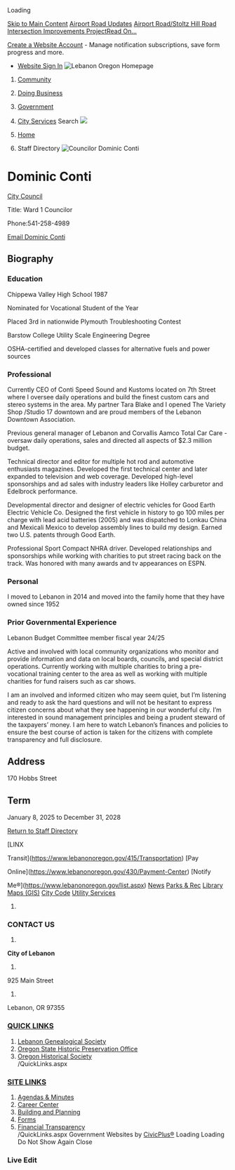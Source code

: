 

Loading

  [Skip to Main Content](https://www.lebanonoregon.gov/directory.aspx?eid=56/)   [Airport Road Updates](https://www.lebanonoregon.gov/AlertCenter.aspx)   [Airport Road/Stoltz Hill Road Intersection Improvements ProjectRead On...](https://www.lebanonoregon.gov/625/Airport-RoadStoltz-Hill-Road-Intersectio)  

 [Create a Website Account](https://www.lebanonoregon.gov/MyAccount/ProfileCreate)  - Manage notification subscriptions, save form progress and more.    

 *  [Website Sign In](https://www.lebanonoregon.gov/MyAccount) 
  ![Lebanon Oregon Homepage](images/6b0add3b1b0aa3a4e9e629ea40f4f4293a2e300d41b0444a7f9affe61e5f1789.png)  

 1.  [Community](https://www.lebanonoregon.gov/31/Community) 
 1.  [Doing Business](https://www.lebanonoregon.gov/35/Doing-Business) 
 1.  [Government](https://www.lebanonoregon.gov/27/Government) 
 1.  [City Services](https://www.lebanonoregon.gov/9/City-Services) 
 Search  ![](images/abd1a214ef9e09f031859f0a0e192fe5652fe5cc8bad546281d54f46a364a150.jpg)  

 1.  [Home](https://www.lebanonoregon.gov/) 
 1. Staff Directory
  ![Councilor Dominic Conti](images/445d0972a68b566b40629972d100c1bedc767059b9b1d8bed20f63842cab10ce.jpg)  

# Dominic Conti

   [City Council](https://www.lebanonoregon.gov/Directory.aspx?DID=36) 

Title: Ward 1 Councilor

Phone:541-258-4989

 [Email Dominic Conti](mailto:dominic.conti@lebanonoregon.gov)  

## Biography

### Education

Chippewa Valley High School 1987  

Nominated for Vocational Student of the Year

Placed 3rd in nationwide Plymouth Troubleshooting Contest

Barstow College Utility Scale Engineering Degree

OSHA-certified and developed classes for alternative fuels and power sources

### Professional

Currently CEO of Conti Speed Sound and Kustoms  located on 7th Street  where I oversee daily operations and build the finest custom cars and stereo systems in the area. My partner Tara Blake and I opened The Variety Shop /Studio 17 downtown and are proud members of the Lebanon Downtown Association.

Previous general manager of Lebanon and Corvallis Aamco Total Car Care - oversaw daily operations, sales and directed all aspects of $2.3 million budget.

Technical director and editor for multiple hot rod and automotive enthusiasts magazines. Developed the first technical center and later expanded to television and web coverage. Developed high-level sponsorships and ad sales with industry leaders like Holley carburetor and Edelbrock performance. 

Developmental director and designer of electric vehicles for Good Earth Electric Vehicle Co. Designed the first vehicle in history to go 100 miles per charge with lead acid batteries (2005) and was dispatched to Lonkau China and Mexicali Mexico to develop assembly lines to build my design. Earned two U.S. patents through Good Earth. 

Professional Sport Compact NHRA driver. Developed relationships and sponsorships while working with charities to put street racing back on the track. Was honored with many awards and tv appearances on ESPN. 

### Personal

I moved to Lebanon in 2014 and moved into the family home that they have owned since 1952 

### Prior Governmental Experience

Lebanon Budget Committee member fiscal year 24/25

Active and involved with local community organizations who monitor and provide information and data on local boards, councils, and special district operations. Currently working with multiple charities to bring a pre- vocational training center to the area as well as working with multiple charities for fund raisers such as car shows.

I am an involved and informed citizen who may seem quiet, but I’m listening and ready to ask the hard questions and will not be hesitant to express citizen concerns about what they see happening in our wonderful city. I’m interested in sound management principles and being a prudent steward of the taxpayers’ money. I am here to watch Lebanon’s finances and policies to ensure the best course of action is taken for the citizens with complete transparency and full disclosure.

## Address

170 Hobbs Street

## Term

January 8, 2025 to December 31, 2028

  

 [Return to Staff Directory](https://www.lebanonoregon.gov/Directory.aspx) 

  [LINX

Transit](https://www.lebanonoregon.gov/415/Transportation)   [Pay

Online](https://www.lebanonoregon.gov/430/Payment-Center)   [Notify

Me®](https://www.lebanonoregon.gov/list.aspx)   [News](https://www.lebanonoregon.gov/civicalerts.aspx)   [Parks & Rec](https://www.lebanonoregon.gov/371/Parks-Recreation)   [Library](https://www.lebanonoregon.gov/233/Library)   [Maps (GIS)](https://www.lebanonoregon.gov/243/Geographic-Information-System-GIS)   [City Code](https://library.municode.com/or/lebanon/codes/code_of_ordinances)   [Utility Services](https://www.lebanonoregon.gov/302/Utility-Services)  

 1.    

### CONTACT US

 1.    

 __City of Lebanon__    

 1.    

925 Main Street   

 1.    

Lebanon, OR 97355   

###  [QUICK LINKS](https://www.lebanonoregon.gov/QuickLinks.aspx?CID=22) 

 1.  [Lebanon Genealogical Society](http://www.usgennet.org/usa/or/town/lebanon/)  
 1.  [Oregon State Historic Preservation Office](http://www.oregon.gov/OPRD/HCD/SHPO/pages/index.aspx)  
 1.  [Oregon Historical Society](http://www.ohs.org/)  
 /QuickLinks.aspx 

###  [SITE LINKS](https://www.lebanonoregon.gov/QuickLinks.aspx?CID=17) 

 1.  [Agendas & Minutes](https://www.lebanonoregon.gov/496/Agendas-Minutes)  
 1.  [Career Center](https://workforcenow.adp.com/mascsr/default/mdf/recruitment/recruitment.html?cid=caf6b2e0-d183-4999-9b27-498d14240864&ccId=19000101_000001&lang=en_US)  
 1.  [Building and Planning](https://www.lebanonoregon.gov/339/Building-Inspection)  
 1.  [Forms](https://www.lebanonoregon.gov/458/Forms-Applications)  
 1.  [Financial Transparency](https://cleargov.com/oregon/linn/city/lebanon)  
 /QuickLinks.aspx Government Websites by [CivicPlus®](https://connect.civicplus.com/referral)  Loading Loading Do Not Show Again Close 

### Live Edit

 